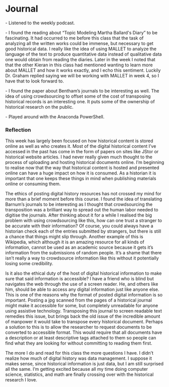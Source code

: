 <H1> Journal </H1>
<p> - Listened to the weekly podcast. </p> 
<p> - I found the reading about “Topic Modeling Martha Ballard's Diary” to be fascinating. It had occurred to me before this class that the task of analyzing all the written works could be immense, but necessary to get good historical data. I really like the idea of using MALLET to analyze the language of the text to produce quantitative data instead of qualitative data one would obtain from reading the diaries. Later in the week I noted that that the other Kieran in this class had mentioned wanting to learn more about MALLET and how it works exactly, and I echo this sentiment. Luckily Dr. Graham replied saying we will be working with MALLET in week 4, so I have that to look forward to.  </p> 
<p> - I found the paper about Bentham’s journals to be interesting as well.  The idea of using crowdsourcing to offset some of the cost of transposing historical records is an interesting one. It puts some of the ownership of historical research on the public.  </p> 
<p> - Played around with the Anaconda PowerShell. </p>
<h3> Reflection </h3> 
<p> This week has largely been focused on how historical content is stored online as well as who creates it. Most of the digital historical content I’ve accessed in the past has come in the form of papers on sites like JStor or historical website articles. I had never really given much thought to the process of uploading and hosting historical documents online. I’m beginning to realise now that the way that historical content is hosted and presented online can have a huge impact on how it is consumed. As a historian it is important that one keeps these things in mind when publishing materials online or consuming them. </p> 
<p> The ethics of posting digital history resources has not crossed my mind for more than a brief moment before this course. I found the idea of translating Barnum’s journals to be interesting as I thought that crowdsourcing the transposition was a brilliant way to spread out the human labor needed to digitise the journals. After thinking about it for a while I realised the big problem with using crowdsourcing like this, how can one trust a stranger to be accurate with their information? Of course, you could always have a historian check each of the entries submitted by strangers, but there is still a chance that things might slip through. Another example of this is Wikipedia, which although it is an amazing resource for all kinds of information, cannot be used as an academic source because it gets it’s information from the submissions of random people. It’s a shame that there isn’t really a way to crowdsource information like this without it potentially losing some credibility.</p>
<p> Is it also the ethical duty of the host of digital historical information to make sure that said information is accessible? I have a friend who is blind but navigates the web through the use of a screen reader. He, and others like him, should be able to access any digital information just like anyone else. This is one of the reasons why the format of posted digital information is so important. Posting a jpg scanned from the pages of a historical journal might make it accessible for some, but completely unreadable for anyone using assistive technology. Transposing this journal to screen readable text remedies this issue, but brings back the old issue of the incredible amount of manpower it would take to transpose every historical document. Perhaps a solution to this is to allow the researcher to request documents to be converted to accessible format. This would require that all documents have a description or at least descriptive tags attached to them so people can find what they are looking for without committing to reading them first. </p>
<p> The more I do and read for this class the more questions I have. I didn’t realize how much of digital history was data management. I suppose it makes sense, since historical information is just data, but I am still surprised all the same. I’m getting excited because all my time doing computer science, statistics, and math are finally crossing over with the historical research I love. </p>
